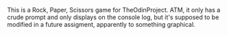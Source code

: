  This is a Rock, Paper, Scissors game for TheOdinProject. ATM, it only has a crude prompt and only displays on the console log, but it's supposed to be modified in a future assigment, apparently to something graphical.